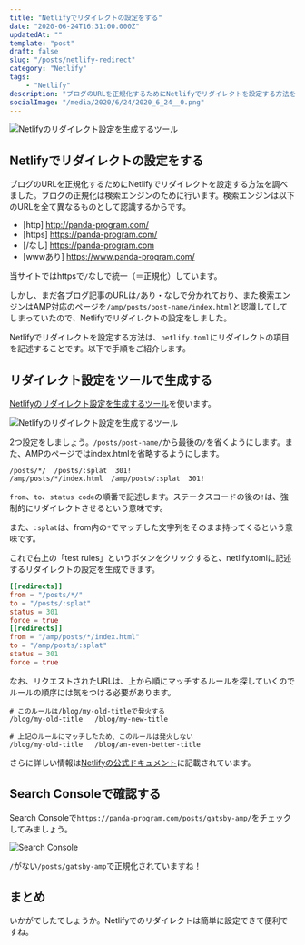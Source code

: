 ```yaml
---
title: "Netlifyでリダイレクトの設定をする"
date: "2020-06-24T16:31:00.000Z"
updatedAt: ""
template: "post"
draft: false
slug: "/posts/netlify-redirect"
category: "Netlify"
tags:
    - "Netlify"
description: "ブログのURLを正規化するためにNetlifyでリダイレクトを設定する方法を調べました。ブログの正規化は検索エンジンのために行います。検索エンジンは以下のURLを全て異なるものとして認識するからです。当サイトではhttpsで/なしで統一（＝正規化）しています。"
socialImage: "/media/2020/6/24/2020_6_24__0.png"
---
```


![Netlifyのリダイレクト設定を生成するツール](/media/2020/6/24/2020_6_24__0.png)

## Netlifyでリダイレクトの設定をする
ブログのURLを正規化するためにNetlifyでリダイレクトを設定する方法を調べました。ブログの正規化は検索エンジンのために行います。検索エンジンは以下のURLを全て異なるものとして認識するからです。

- [http]    http://panda-program.com/
- [https]   https://panda-program.com/
- [/なし]    https://panda-program.com
- [wwwあり]  https://www.panda-program.com/

当サイトではhttpsで`/`なしで統一（＝正規化）しています。

しかし、まだ各ブログ記事のURLは`/`あり・なしで分かれており、また検索エンジンはAMP対応のページを`/amp/posts/post-name/index.html`と認識してしてしまっていたので、Netlifyでリダイレクトの設定をしました。

Netlifyでリダイレクトを設定する方法は、`netlify.toml`にリダイレクトの項目を記述することです。以下で手順をご紹介します。

## リダイレクト設定をツールで生成する
[Netlifyのリダイレクト設定を生成するツール](https://play.netlify.com/redirects)を使います。

![Netlifyのリダイレクト設定を生成するツール](/media/2020/6/24/2020_6_24__1.png)

2つ設定をしましょう。`/posts/post-name/`から最後の`/`を省くようにします。また、AMPのページではindex.htmlを省略するようにします。

```
/posts/*/  /posts/:splat  301!
/amp/posts/*/index.html  /amp/posts/:splat  301!
```

`from`、`to`、`status code`の順番で記述します。ステータスコードの後の`!`は、強制的にリダイレクトさせるという意味です。

また、`:splat`は、from内の`*`でマッチした文字列をそのまま持ってくるという意味です。

これで右上の「test rules」というボタンをクリックすると、netlify.tomlに記述するリダイレクトの設定を生成できます。

```toml
[[redirects]]
from = "/posts/*/"
to = "/posts/:splat"
status = 301
force = true
[[redirects]]
from = "/amp/posts/*/index.html"
to = "/amp/posts/:splat"
status = 301
force = true
```

なお、リクエストされたURLは、上から順にマッチするルールを探していくのでルールの順序には気をつける必要があります。

```
# このルールは/blog/my-old-titleで発火する
/blog/my-old-title   /blog/my-new-title

# 上記のルールにマッチしたため、このルールは発火しない
/blog/my-old-title   /blog/an-even-better-title
```

さらに詳しい情報は[Netlifyの公式ドキュメント](https://docs.netlify.com/routing/redirects/#syntax-for-the-netlify-configuration-file)に記載されています。

## Search Consoleで確認する
Search Consoleで`https://panda-program.com/posts/gatsby-amp/`をチェックしてみましょう。

![Search Console](/media/2020/6/24/2020_6_24__2.png)

`/`がない`/posts/gatsby-amp`で正規化されていますね！

## まとめ
いかがでしたでしょうか。Netlifyでのリダイレクトは簡単に設定できて便利ですね。
